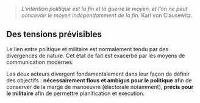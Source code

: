 >*L’intention politique est la fin et la guerre le moyen, et l’on ne peut concevoir le moyen indépendamment de la fin.*
>Karl von Clausewitz.

## Des tensions prévisibles

Le lien entre politique et militaire est normalement tendu par des divergences de nature. Cet état de fait est exacerbé par les moyens de communication modernes.

Les deux acteurs divergent fondamentalement dans leur façon de définir des objectifs : **nécessairement flous et ambigus pour le politique** afin de conserver de la marge de manoeuvre (électorale notamment), **précis pour le militaire** afin de permettre planification et exécution.